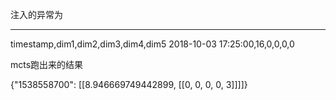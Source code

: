 注入的异常为



-------



timestamp,dim1,dim2,dim3,dim4,dim5
2018-10-03 17:25:00,16,0,0,0,0



mcts跑出来的结果

{"1538558700": [[8.946669749442899, [[0, 0, 0, 0, 3]]]]}

